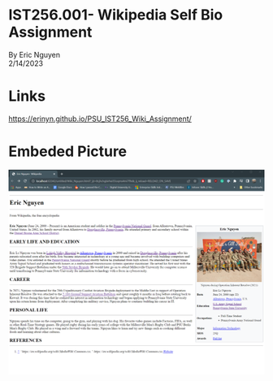# IST256.001- Wikipedia Self Bio Assignment 
By Eric Nguyen <br>
2/14/2023
# Links
https://erinyn.github.io/PSU_IST256_Wiki_Assignment/
# Embeded Picture
![Picture](ss_winemb.png)
